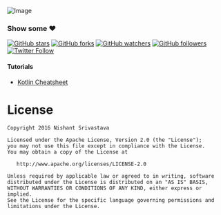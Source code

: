 ![Image](https://github.com/nisrulz/LearnKotlin/blob/master/img/github_banner.png)

### Show some :heart:
[![GitHub stars](https://img.shields.io/github/stars/nisrulz/LearnKotlin.svg?style=social&label=Star)](https://github.com/nisrulz/LearnKotlin) [![GitHub forks](https://img.shields.io/github/forks/nisrulz/LearnKotlin.svg?style=social&label=Fork)](https://github.com/nisrulz/LearnKotlin/fork) [![GitHub watchers](https://img.shields.io/github/watchers/nisrulz/LearnKotlin.svg?style=social&label=Watch)](https://github.com/nisrulz/LearnKotlin) [![GitHub followers](https://img.shields.io/github/followers/nisrulz.svg?style=social&label=Follow)](https://github.com/nisrulz/LearnKotlin)  
[![Twitter Follow](https://img.shields.io/twitter/follow/nisrulz.svg?style=social)](https://twitter.com/nisrulz) 

#### Tutorials

+ [Kotlin Cheatsheet](https://learnxinyminutes.com/docs/kotlin/)


License
=======

    Copyright 2016 Nishant Srivastava

    Licensed under the Apache License, Version 2.0 (the "License");
    you may not use this file except in compliance with the License.
    You may obtain a copy of the License at

       http://www.apache.org/licenses/LICENSE-2.0

    Unless required by applicable law or agreed to in writing, software
    distributed under the License is distributed on an "AS IS" BASIS,
    WITHOUT WARRANTIES OR CONDITIONS OF ANY KIND, either express or implied.
    See the License for the specific language governing permissions and
    limitations under the License.
